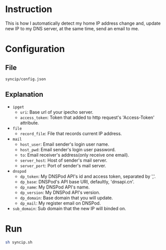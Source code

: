 # Instruction
This is how I automatically detect my home IP address change and, update new IP to my DNS server, at the same time, send an email to me.
# Configuration
## File
```
syncip/config.json
```
## Explanation
* ```ipget```
    * ```uri```: Base url of your ipecho server.
    * ```access_token```: Token that added to http request's 'Access-Token' attribute.
* ```file```
    * ```record_file```: File that records current IP address.
* ```mail```
    * ```host_user```: Email sender's login user name.
    * ```host_pwd```: Email sender's login user password.
    * ```to```: Email receiver's address(only receive one email).
    * ```server_host```: Host of sender's mail server.
    * ```server_port```: Port of sender's mail server.
* ```dnspod```
    * ```dp_token```: My DNSPod API's id and access token, separated by ','.
    * ```dp_base```: DNSPod's API base URI, defaultly, 'dnsapi.cn'.
    * ```dp_name```: My DNSPod API's name.
    * ```dp_version```: My DNSPod API's version.
    * ```dp_domain```: Base domain that you will update.
    * ```dp_mail```: My register email on DNSPod.
* ```sub_domain```: Sub domain that the new IP will binded on.
# Run
```bash
sh syncip.sh
```
